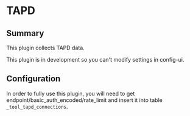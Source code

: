 # TAPD

## Summary

This plugin collects TAPD data.

This plugin is in development so you can't modify settings in config-ui.

## Configuration

In order to fully use this plugin, you will need to get endpoint/basic_auth_encoded/rate_limit and insert it into table `_tool_tapd_connections`.

